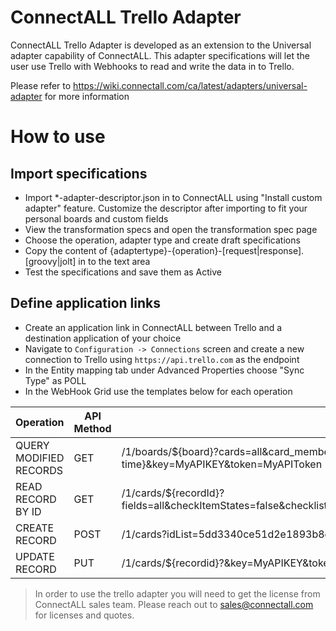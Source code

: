 # ConnectALL Trello Adapter 

ConnectALL Trello Adapter is developed as an extension to the Universal adapter capability of ConnectALL. This adapter specifications will let the user use Trello with Webhooks to read and write the data in to Trello. 

Please refer to https://wiki.connectall.com/ca/latest/adapters/universal-adapter for more information


# How to use

## Import specifications
* Import *-adapter-descriptor.json in to ConnectALL using "Install custom adapter" feature. Customize the descriptor after importing to fit your personal boards and custom fields
* View the transformation specs and open the transformation spec page
* Choose the operation, adapter type and create draft specifications
* Copy the content of {adaptertype}-{operation}-[request|response].[groovy|jolt] in to the text area
* Test the specifications and save them as Active

## Define application links
* Create an application link in ConnectALL between Trello and a destination application of your choice
* Navigate to `Configuration -> Connections` screen and create a new connection to Trello using `https://api.trello.com` as the endpoint
* In the Entity mapping tab under Advanced Properties choose "Sync Type" as POLL
* In the WebHook Grid use the templates below for each operation

|Operation|API Method|Template|
|--- | --- | ---|
|QUERY MODIFIED RECORDS|GET|/1/boards/${board}?cards=all&card_members=true&card_member_fields=all&card_customFieldItems=true&cards_modifiedSince=${last-modified-time}&key=MyAPIKEY&token=MyAPIToken|
|READ RECORD BY ID|GET|/1/cards/${recordId}?fields=all&checkItemStates=false&checklists=all&checklist_fields=all&board=false&list=true&pluginData=false&customFieldItems=true&key=MyAPIKEY&token=MyAPIToken|
|CREATE RECORD|POST|/1/cards?idList=5dd3340ce51d2e1893b8ef7e&key=MyAPIKEY&token=MyAPIToken|
|UPDATE RECORD|PUT|/1/cards/${recordid}?&key=MyAPIKEY&token=MyAPIToken|

> In order to use the trello adapter you will need to get the license from ConnectALL sales team. Please reach out to sales@connectall.com for licenses and quotes.

